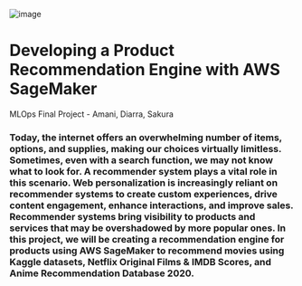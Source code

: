 ![image](https://github.com/sakuray10/MLOps_FinalProject/assets/87715968/aa5593da-6858-484c-8ff1-37b90351fcc4)
# Developing a Product Recommendation Engine with AWS SageMaker 

MLOps Final Project - Amani, Diarra, Sakura
### Today, the internet offers an overwhelming number of items, options, and supplies, making our choices virtually limitless. Sometimes, even with a search function, we may not know what to look for. A recommender system plays a vital role in this scenario. Web personalization is increasingly reliant on recommender systems to create custom experiences, drive content engagement, enhance interactions, and improve sales. Recommender systems bring visibility to products and services that may be overshadowed by more popular ones.  In this project, we will be creating a recommendation engine for products using AWS SageMaker to recommend movies using Kaggle datasets, Netflix Original Films & IMDB Scores, and Anime Recommendation Database 2020.
